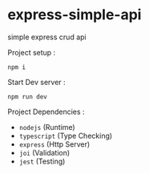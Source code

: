 # express-simple-api
simple express crud api


Project setup : 
```shell
npm i
```

Start Dev server :
```shell
npm run dev
```

Project Dependencies : 
  - `nodejs` (Runtime)
  - `typescript` (Type Checking)
  - `express` (Http Server)
  - `joi` (Validation)
  - `jest` (Testing)
